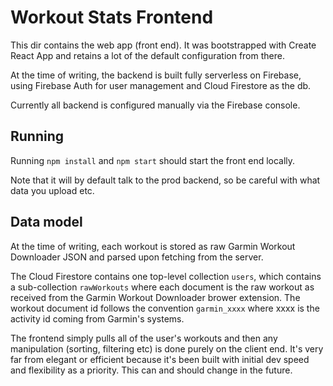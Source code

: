 # Workout Stats Frontend

This dir contains the web app (front end). It was bootstrapped with Create React
App and retains a lot of the default configuration from there.

At the time of writing, the backend is built fully serverless on Firebase, using
Firebase Auth for user management and Cloud Firestore as the db.

Currently all backend is configured manually via the Firebase console.

## Running

Running `npm install` and `npm start` should start the front end locally.

Note that it will by default talk to the prod backend, so be careful with
what data you upload etc.

## Data model

At the time of writing, each workout is stored as raw Garmin Workout
Downloader JSON and parsed upon fetching from the server.

The Cloud Firestore contains one top-level collection `users`, which contains
a sub-collection `rawWorkouts` where each document is the raw workout as received
from the Garmin Workout Downloader brower extension. The workout document id
follows the convention `garmin_xxxx` where xxxx is the activity id coming from
Garmin's systems.

The frontend simply pulls all of the user's workouts and then any manipulation
(sorting, filtering etc) is done purely on the client end. It's very far from
elegant or efficient because it's been built with initial dev speed and
flexibility as a priority. This can and should change in the future.
